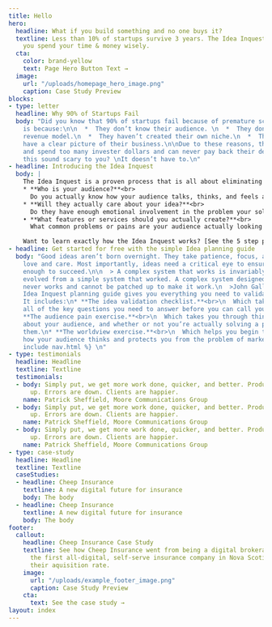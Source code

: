 ```yaml
---
title: Hello
hero:
  headline: What if you build something and no one buys it?
  textline: Less than 10% of startups survive 3 years. The Idea Inquest can make sure
    you spend your time & money wisely.
  cta:
    color: brand-yellow
    text: Page Hero Button Text →
  image:
    url: "/uploads/homepage_hero_image.png"
    caption: Case Study Preview
blocks:
- type: letter
  headline: Why 90% of Startups Fail
  body: "Did you know that 90% of startups fail because of premature scaling? This
    is because:\n\n  *  They don’t know their audience. \n  *  They don’t have a working
    revenue model.\n  *  They haven’t created their own niche.\n  *  They simply don’t
    have a clear picture of their business.\n\nDue to these reasons, they recieve
    and spend too many invester dollars and can never pay back their debts.\n## Does
    this sound scary to you? \nIt doesn’t have to.\n"
- headline: Introducing the Idea Inquest
  body: |
    The Idea Inquest is a proven process that is all about eliminating your risk. It guarantees to save your time and money by answering three very important questions about your business idea:
    * **Who is your audience?**<br>
      Do you actually know how your audience talks, thinks, and feels about your idea and your industry?
    * **Will they actually care about your idea?**<br>
      Do they have enough emotional involvement in the problem your solving to actually pay for it? How much?
    • **What features or services should you actually create?**<br>
      What common problems or pains are your audience actually looking to solve? No assumptions, no guessing. Just real data.

    Want to learn exactly how the Idea Inquest works? [See the 5 step product tour of the Idea Inquest right now](#).
- headline: Get started for free with the simple Idea planning guide
  body: "Good ideas aren’t born overnight. They take patience, focus, and some tender
    love and care. Most importantly, ideas need a critical eye to ensure they’re simple
    enough to succeed.\n\n  > A complex system that works is invariably found to have
    evolved from a simple system that worked. A complex system designed from scratch
    never works and cannot be patched up to make it work.\n  >John Gall\n\n![preview-image](https://www.knowyourcompany.com/assets/marketing/pubs-ac94851c9d781c8676854a126abcd73e.png)\n\nThe
    Idea Inquest planning guide gives you everything you need to validate your idea.
    It includes:\n* **The idea validation checklist.**<br>\n  Which takes you through
    all of the key questions you need to answer before you can call your idea business-ready.\n*
    **The audience pain exercise.**<br>\n  Which takes you through thinking critically
    about your audience, and whether or not you’re actually solving a problem for
    them.\n* **The worldview exercise.**<br>\n  Which helps you begin thinking about
    how your audience thinks and protects you from the problem of marketing to yourself.\n{%
    include nav.html %} \n"
- type: testimonials
  headline: Headline
  textline: Textline
  testimonials:
  - body: Simply put, we get more work done, quicker, and better. Productivity is
      up. Errors are down. Clients are happier.
    name: Patrick Sheffield, Moore Communications Group
  - body: Simply put, we get more work done, quicker, and better. Productivity is
      up. Errors are down. Clients are happier.
    name: Patrick Sheffield, Moore Communications Group
  - body: Simply put, we get more work done, quicker, and better. Productivity is
      up. Errors are down. Clients are happier.
    name: Patrick Sheffield, Moore Communications Group
- type: case-study
  headline: Headline
  textline: Textline
  caseStudies:
  - headline: Cheep Insurance
    textline: A new digital future for insurance
    body: The body
  - headline: Cheep Insurance
    textline: A new digital future for insurance
    body: The body
footer:
  callout:
    headline: Cheep Insurance Case Study
    textline: See how Cheep Insurance went from being a digital brokerage to being
      the first all-digital, self-serve insurance company in Nova Scotia and doubled
      their aquisition rate.
    image:
      url: "/uploads/example_footer_image.png"
      caption: Case Study Preview
    cta:
      text: See the case study →
layout: index
---
```


